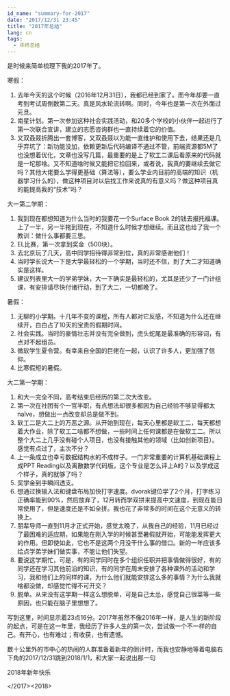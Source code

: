 ```yaml
---
id_name: "summary-for-2017"
date: "2017/12/31 23:45"
title: "2017年总结"
lang: cn
tags:
  - 年终总结
---
```


是时候来简单梳理下我的2017年了。

寒假：

1. 去年今天的这个时候（2016年12月31日），我都已经到家了。而今年却要一直考到考试周倒数第二天。真是风水轮流转啊。同时，今年也是第一次在外面过元旦。
2. 南星计划。第一次参加这种社会实践活动，和20多个学校的小伙伴一起进行了第一次联合宣讲，建立的志愿咨询群也一直持续着它的价值。
3. 又双叒叕折腾出一套博客，又双叒叕以为能一直维护和使用下去，结果还是几乎弃坑了：新功能没加，依赖更新后代码编译不通过不管，前端资源都5M了也没想着优化，文章也没写几篇，最重要的是上了软工二课后看原来的代码就是一坨那啥。又不知道啥时候又能把它捡回来，或者说，我真的要继续去做它吗？其他大佬要么学得更基础（算法等），要么学业内目前的高端的知识（机器学习什么的），做这种项目对以后找工作来说真的有意义吗？做这种项目真的能提高我的“技术”吗？



大一第二学期：

1. 我到现在都想知道为什么当时的我要花一个Surface Book 2的钱去报托福课。上了一半，另一半拖到现在，不知道什么时候才想继续。而且这也给了我一个教训：做什么事都要三思。
2. EL比赛，第一次拿到奖金（500块）。
3. 去北京玩了几天，高中同学招待得非常到位，真的非常感谢他们！
4. 当时学长说大一下是大学最轻松的一个学期，当时还不信，到了大二才知道确实是这样。
5. 建议列表里大一的学弟学妹，大一下确实是最轻松的，尤其是还少了一门计组课，有安排请尽快付诸行动，到了大二，一切都晚了。



暑假：

1. 无聊的小学期。十几年不变的课程，所有人都对它反感，不知道为什么还在继续开，白白占了10天的宝贵的假期时间。
2. 社会实践。当时的豪情壮志并没有完全做到，虎头蛇尾是最准确的形容词，有点对不起组员。
3. 微软学生夏令营。有幸来自全国的巨佬在一起，认识了许多人，更加强了信仰。
4. 比寒假短的暑假。

大二第一学期：

1. 和大一完全不同，高考结束后经历的第二次大改变。
2. 第一次在社团有个一官半职，有点想法却很多都因为自己经验不够显得都太naïve，想做出一点改变却总是做不到。
3. 软工二是大二上的万恶之源。从开始到现在，每天心里都是软工二，每天都想着大作业，除了软工二啥都不想做，一些时间上任何课都是在做软工二。所以整个大二上几乎没有碰个人项目，也没有接触其他的领域（比如创新项目）。感觉有点过了，主次不分？
4. 上一条成立也幸亏数据结构水的不成样子。一门非常重要的计算机基础课程上成PPT Reading以及离散数学代码版，这个专业是怎么评上A的？以及学成这个样子，真的就够了吗？
5. 奖学金到手瞬间透支。
6. 想通过换输入法和键盘布局加快打字速度。dvorak键位学了2个月，打字练习正确率能到90%，然后放弃了，12月转而学双拼来提高中文速度，到现在能日常使用了，但是速度还是不如全拼。我也花了非常多的时间在这个无意义的转换上。
7. 朋辈导师一直到11月才正式开始，感觉太晚了，从我自己的经验，11月已经过了最困难的适应期，如果能在刚入学的时候甚至暑假就开始，可能能发挥更大的作用。但即使如此，它也不是这两个月没干什么事的借口。新的一年应该多给点学弟学妹们做实事，不能让他们失望。
8. 要说这学期忙，可是，有的同学同时在多个组织任职并把事情做得很好，有的同学还在学习其他前沿的知识，有的同学在周末安排了各种课外的活动和学习，我和他们上的同样的课，为什么他们就能安排这么多的事情？为什么我就啥都没做，却感觉忙得不可开交？
9. 脱单。从来没有这学期一样这么想脱单，可是自己太怂，感觉自己很菜等一些原因，也只能在脑子里想想了。



写到这里，时间显示着23点16分。2017年虽然不像2016年一样，是人生的新阶段的起点，可是在这一年里，我经历了许多人生的第一次，尝试做一个不一样的自己。有开心，也有难过；有收获，也有遗憾。

数十公里外的市中心的热闹的人群准备着新年的倒计时，而我也安静地等着电脑右下角的2017/12/31跳到2018/1/1，和大家一起说出那一句

2018年新年快乐


<\/2017><2018>
